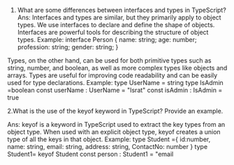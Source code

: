 1. What are some differences between interfaces and types in TypeScript?
   Ans: Interfaces and types are similar, but they primarily apply to object types.
   We use interfaces to declare and define the shape of objects. Interfaces are powerful tools for describing the structure of object types.
   Example:
   interface Person {
   name: string;
   age: number;
   profession: string;
   gender: string;
   }

Types, on the other hand, can be used for both primitive types such as string, number, and boolean, as well as more complex types like objects and arrays.
Types are useful for improving code readability and can be easily used for type declarations.
Example:
type UserName = string
type IsAdmin =boolean
const userName : UserName = "Israt"
const isAdmin : IsAdmin = true

2.What is the use of the keyof keyword in TypeScript? Provide an example.

Ans: keyof is a keyword in TypeScript used to extract the key types from an object type.
When used with an explicit object type, keyof creates a union type of all the keys in that object.
Example:
type Student ={
id:number,
name: string,
email: string,
address: string,
ContactNo: number
}
type Student1= keyof Student
const person : Student1 = "email
